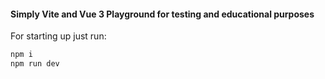 #### Simply Vite and Vue 3 Playground for testing and educational purposes

For starting up just run:

```bash
npm i
npm run dev
```